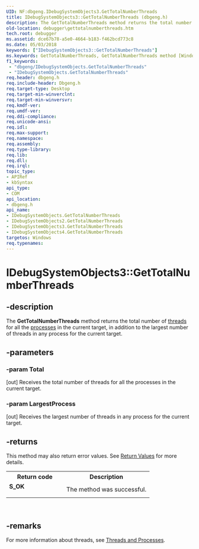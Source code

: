 ```yaml
---
UID: NF:dbgeng.IDebugSystemObjects3.GetTotalNumberThreads
title: IDebugSystemObjects3::GetTotalNumberThreads (dbgeng.h)
description: The GetTotalNumberThreads method returns the total number of threads for all the processes in the current target, in addition to the largest number of threads in any process for the current target.
old-location: debugger\gettotalnumberthreads.htm
tech.root: debugger
ms.assetid: dce67b78-a5e0-4664-b183-f462bcd773c8
ms.date: 05/03/2018
keywords: ["IDebugSystemObjects3::GetTotalNumberThreads"]
ms.keywords: GetTotalNumberThreads, GetTotalNumberThreads method [Windows Debugging], GetTotalNumberThreads method [Windows Debugging],IDebugSystemObjects interface, GetTotalNumberThreads method [Windows Debugging],IDebugSystemObjects2 interface, GetTotalNumberThreads method [Windows Debugging],IDebugSystemObjects3 interface, GetTotalNumberThreads method [Windows Debugging],IDebugSystemObjects4 interface, IDebugSystemObjects interface [Windows Debugging],GetTotalNumberThreads method, IDebugSystemObjects2 interface [Windows Debugging],GetTotalNumberThreads method, IDebugSystemObjects2::GetTotalNumberThreads, IDebugSystemObjects3 interface [Windows Debugging],GetTotalNumberThreads method, IDebugSystemObjects3.GetTotalNumberThreads, IDebugSystemObjects3::GetTotalNumberThreads, IDebugSystemObjects4 interface [Windows Debugging],GetTotalNumberThreads method, IDebugSystemObjects4::GetTotalNumberThreads, IDebugSystemObjects::GetTotalNumberThreads, IDebugSystemObjects_fece8f3e-8d85-492a-b1f8-beadc398613e.xml, dbgeng/IDebugSystemObjects2::GetTotalNumberThreads, dbgeng/IDebugSystemObjects3::GetTotalNumberThreads, dbgeng/IDebugSystemObjects4::GetTotalNumberThreads, dbgeng/IDebugSystemObjects::GetTotalNumberThreads, debugger.gettotalnumberthreads
f1_keywords:
 - "dbgeng/IDebugSystemObjects.GetTotalNumberThreads"
 - "IDebugSystemObjects.GetTotalNumberThreads"
req.header: dbgeng.h
req.include-header: Dbgeng.h
req.target-type: Desktop
req.target-min-winverclnt: 
req.target-min-winversvr: 
req.kmdf-ver: 
req.umdf-ver: 
req.ddi-compliance: 
req.unicode-ansi: 
req.idl: 
req.max-support: 
req.namespace: 
req.assembly: 
req.type-library: 
req.lib: 
req.dll: 
req.irql: 
topic_type:
- APIRef
- kbSyntax
api_type:
- COM
api_location:
- dbgeng.h
api_name:
- IDebugSystemObjects.GetTotalNumberThreads
- IDebugSystemObjects2.GetTotalNumberThreads
- IDebugSystemObjects3.GetTotalNumberThreads
- IDebugSystemObjects4.GetTotalNumberThreads
targetos: Windows
req.typenames: 
---
```


# IDebugSystemObjects3::GetTotalNumberThreads


## -description


The <b>GetTotalNumberThreads</b> method returns the total number of <a href="https://docs.microsoft.com/windows-hardware/drivers/debugger/controlling-threads-and-processes">threads</a> for all the <a href="https://docs.microsoft.com/windows-hardware/drivers/debugger/controlling-threads-and-processes">processes</a> in the current target, in addition to the largest number of threads in any process for the current target.


## -parameters




### -param Total 
[out]
Receives the total number of threads for all the processes in the current target.


### -param LargestProcess 
[out]
Receives the largest number of threads in any process for the current target.


## -returns



This method may also return error values.  See <a href="https://docs.microsoft.com/windows-hardware/drivers/debugger/hresult-values">Return Values</a> for more details.

<table>
<tr>
<th>Return code</th>
<th>Description</th>
</tr>
<tr>
<td width="40%">
<dl>
<dt><b>S_OK</b></dt>
</dl>
</td>
<td width="60%">
The method was successful.

</td>
</tr>
</table>
 




## -remarks



For more information about threads, see <a href="https://docs.microsoft.com/windows-hardware/drivers/debugger/threads-and-processes">Threads and Processes</a>.



